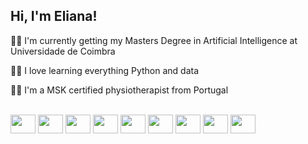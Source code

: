 ## Hi, I'm Eliana! 

:woman_student: I'm currently getting my Masters Degree in Artificial Intelligence at Universidade de Coimbra <br/>

:woman_technologist: I love learning everything Python and data <br/>

:man_cartwheeling: I'm a MSK certified physiotherapist from Portugal <br/>

<div style= "display: inline_block"><br/>

  <img height= "30" width ="40" src="https://cdn.jsdelivr.net/gh/devicons/devicon@latest/icons/python/python-original-wordmark.svg" />
  <img height= "30" width ="40" src="https://cdn.jsdelivr.net/gh/devicons/devicon@latest/icons/pytorch/pytorch-original-wordmark.svg" />        
  <img height= "30" width ="40" src="https://cdn.jsdelivr.net/gh/devicons/devicon@latest/icons/numpy/numpy-original-wordmark.svg" />
  <img height= "30" width ="40" src="https://cdn.jsdelivr.net/gh/devicons/devicon@latest/icons/pandas/pandas-original-wordmark.svg" />
  <img height = "30" width="40" src="https://cdn.jsdelivr.net/gh/devicons/devicon@latest/icons/scikitlearn/scikitlearn-original.svg" />
  <img height = "30" width="40" src="https://cdn.jsdelivr.net/gh/devicons/devicon@latest/icons/javascript/javascript-original.svg" />
  <img height = "30" width="40" src="https://cdn.jsdelivr.net/gh/devicons/devicon@latest/icons/html5/html5-original.svg" />
  <img height = "30" width="40" src="https://cdn.jsdelivr.net/gh/devicons/devicon@latest/icons/css3/css3-original.svg" />
  <img height = "30" width="40" src="https://cdn.jsdelivr.net/gh/devicons/devicon@latest/icons/react/react-original.svg" />
          

</div>
            
          


<!--
**ElianaFF/ElianaFF** is a ✨ _special_ ✨ repository because its `README.md` (this file) appears on your GitHub profile.

Here are some ideas to get you started:

- 🔭 I’m currently working on ...
- 🌱 I’m currently learning ...
- 👯 I’m looking to collaborate on ...
- 🤔 I’m looking for help with ...
- 💬 Ask me about ...
- 📫 How to reach me: ...
- 😄 Pronouns: ...
- ⚡ Fun fact: ...
-->
